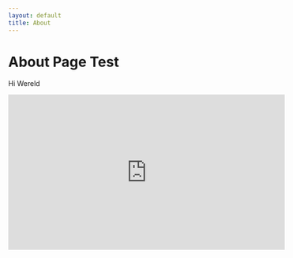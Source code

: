```yaml
---
layout: default
title: About
---
```


# About Page Test
Hi Wereld

<iframe width="560" height="315" src="https://www.youtube.com/embed/PjcmfmxbEo4" title="YouTube video player" frameborder="0" allow="accelerometer; autoplay; clipboard-write; encrypted-media; gyroscope; picture-in-picture" allowfullscreen></iframe>
